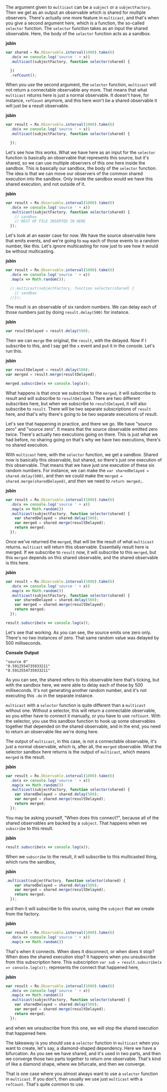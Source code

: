 The argument given to `multicast` can be a `subject` or a `subjectFactory`. Then we get as an output an observable which is shared for multiple observers. There's actually one more feature in `multicast`, and that's when you give a second argument here, which is a function, the so-called `selector` function. The `selector` function takes as an input the shared observable. Here, the body of the `selector` function acts as a sandbox.

**jsbin**
```javascript
var shared = Rx.Observable.interval(1000).take(6)
  .do(x => console.log('source ' + x))
  .multicast(subjectFactory, function selector(shared) {

  })
  .refCount();
```

When you use the second argument, the `selector` function, `multicast` will not return a connectable observable any more. That means that what `multicast` returns here is just a normal observable. It doesn't have, for instance, `refCount` anymore, and this here won't be a shared observable it will just be a result observable.

**jsbin**
```javascript
var result = Rx.Observable.interval(1000).take(6)
  .do(x => console.log('source ' + x))
  .multicast(subjectFactory, function selector(shared) {

  });
```

Let's see how this works. What we have here as an input for the `selector` function is basically an observable that represents this source, but it's shared, so we can use multiple observers of this one here inside the sandbox. This is basically our sandbox, the body of the `selector` function. The idea is that we can move our observers of the common shared execution into the sandbox. Only inside the sandbox would we have this shared execution, and not outside of it.

**jsbin**
```javascript
var result = Rx.Observable.interval(1000).take(6)
  .do(x => console.log('source ' + x))
  .multicast(subjectFactory, function selector(shared) {
    // sandbox
    // REST OF FILE INSERTED IN HERE
  });
```

Let's look at an easier case for now. We have the source observable here that emits events, and we're going to `map` each of those events to a random number, like this. Let's ignore multicasting for now just to see how it would be without multicasting.

**jsbin**
```javascript
var result = Rx.Observable.interval(1000).take(6)
  .do(x => console.log('source ' + x))
  .map(x => Math.random());

  //.multicast(subjectFactory, function selector(shared) {
    // sandbox
  //});
```

The result is an observable of six random numbers. We can delay each of those numbers just by doing `result.delay(500)` for instance.

**jsbin**
```javascript
var resultDelayed = result.delay(500);
```

Then we can `merge` the original, the `result`, with the delayed. Now if I subscribe to this, and I say get the `x` event and put it in the console. Let's run this.

**jsbin**
```javascript
var resultDelayed = result.delay(500);
var merged = result.merge(resultDelayed);

merged.subscribe(x => console.log(x));
```

What happens is that once we subscribe to the `merged`, it will subscribe to result and will subscribe to `resultDelayed`. There are two different subscribes here, but when we subscribe to `resultDelayed`, it will also subscribe to `result`. There will be two separate subscriptions of `result` here, and that's why there's going to be two separate executions of result.

Let's see that happening in practice, and there we go. We have "source zero" and "source zero". It means that the source observable emitted zero twice. There's actually two executions going on there. This is just what we had before, no sharing going on that's why we have two executions, there's no shared execution.

With `multicast` here, with the `selector` function, we get a sandbox. Shared now is basically this observable, but shared, so there's just one execution of this observable. That means that we have just one execution of these six random numbers. For instance, we can make the `var sharedDelayed = shared.delay(500)`, and then we could make the `merged = shared.merge(sharedDelayed)`, and then we need to `return merged;`.

**jsbin**
```javascript
var result = Rx.Observable.interval(1000).take(6)
  .do(x => console.log('source ' + x))
  .map(x => Math.random())
  .multicast(subjectFactory, function selector(shared) {
    var sharedDelayed = shared.delay(500);
    var merged = shared.merge(resultDelayed);
    return merged;
  });
```

Once we've returned the `merged`, that will be the result of what `multicast` returns. `multicast` will return this observable. Essentially result here is merged. If we subscribe to `result` now, it will subscribe to this `merged`, but this `merged` depends on this shared observable, and the shared observable is this here.

**jsbin**
```javascript
var result = Rx.Observable.interval(1000).take(6)
  .do(x => console.log('source ' + x))
  .map(x => Math.random())
  .multicast(subjectFactory, function selector(shared) {
    var sharedDelayed = shared.delay(500);
    var merged = shared.merge(resultDelayed);
    return merged;
  });

result.subscribe(x => console.log(x));
```

Let's see that working. As you can see, the source emits one zero only. There's no two instances of zero. That same random value was delayed by 500 milliseconds.

**Console Output**
```
"source 0"
"0.5912554735933211"
"0.5912554735933211"
```

As you can see, the shared refers to this observable here that's ticking, but with the sandbox here, we were able to delay each of these by 500 milliseconds. It's not generating another random number, and it's not executing this `.do` in the separate instance.

`multicast` with a `selector` function is quite different than a `multicast` without one. Without a selector, this will return a connectable observable, so you either have to connect it manually, or you have to use `refCount`. With the selector, you use this sandbox function to hook up some observables together that depended on the shared observable, and in the end, you need to return an observable like we're doing here.

The output of `multicast`, in this case, is not a connectable observable, it's just a normal observable, which is, after all, the `merged` observable. What the selector sandbox here returns is the output of `multicast`, which means `merged` is the result.

**jsbin**
```javascript
var result = Rx.Observable.interval(1000).take(6)
  .do(x => console.log('source ' + x))
  .map(x => Math.random())
  .multicast(subjectFactory, function selector(shared) {
    var sharedDelayed = shared.delay(500);
    var merged = shared.merge(resultDelayed);
    return merged;
  });
```

You may be asking yourself, "When does this connect?", because all of the shared observables are backed by a `subject`. That happens when we `subscribe` to this result.

**jsbin**
```javascript
result.subscribe(x => console.log(x));
```

When we `subscribe` to the result, it will subscribe to this multicasted thing, which runs the sandbox,

**jsbin**
```javascript
.multicast(subjectFactory, function selector(shared) {
    var sharedDelayed = shared.delay(500);
    var merged = shared.merge(resultDelayed);
    return merged;
  });
```

and then it will subscribe to this source, using the `subject` that we create from the factory.

**jsbin**
```javascript
var result = Rx.Observable.interval(1000).take(6)
  .do(x => console.log('source ' + x))
  .map(x => Math.random())
```

That's when it connects. When does it disconnect, or when does it stop? When does the shared execution stop? It happens when you unsubscribe from this subscription here. This subscription `var sub = result.subscribe(x => console.log(x));`  represents the connect that happened here,

**jsbin**
```javascript
var result = Rx.Observable.interval(1000).take(6)
  .do(x => console.log('source ' + x))
  .map(x => Math.random())
  .multicast(subjectFactory, function selector(shared) {
    var sharedDelayed = shared.delay(500);
    var merged = shared.merge(resultDelayed);
    return merged;
  });
```

and when we unsubscribe from this one, we will stop the shared execution that happened here.

The takeaway is you should use a `selector` function in `multicast` when you want to create, let's say, a diamond-shaped dependency. Here we have a bifurcation. As you see we have shared, and it's used in two parts, and then we converge those two parts together to return one observable. That's kind of like a diamond shape, where we bifurcate, and then we converge.

That is one case where you almost always want to use a `selector` function in `multicast`. If you don't, then usually we use just `multicast` with a `refCount`. That's quite common to use.